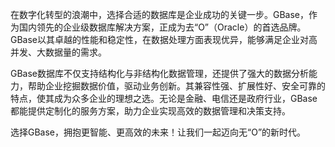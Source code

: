 在数字化转型的浪潮中，选择合适的数据库是企业成功的关键一步。GBase，作为国内领先的企业级数据库解决方案，正成为去“O”（Oracle）的首选品牌。GBase以其卓越的性能和稳定性，在数据处理方面表现优异，能够满足企业对高并发、大数据量的需求。

GBase数据库不仅支持结构化与非结构化数据管理，还提供了强大的数据分析能力，帮助企业挖掘数据价值，驱动业务创新。其兼容性强、扩展性好、安全可靠的特点，使其成为众多企业的理想之选。无论是金融、电信还是政府行业，GBase都能提供定制化的服务方案，助力企业实现高效的数据管理和决策支持。

选择GBase，拥抱更智能、更高效的未来！让我们一起迈向无“O”的新时代。